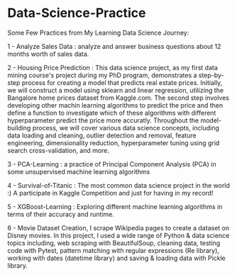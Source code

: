 # Data-Science-Practice
Some Few Practices from My Learning Data Science Journey:

1 - Analyze Sales Data : analyze and answer business questions about 12 months worth of sales data.

2 - Housing Price Prediction : This data science project, as my first data mining course's project during my PhD program, demonstrates a step-by-step process for creating a model that predicts real estate prices. Initially, we will construct a model using sklearn and linear regression,
    utilizing the Bangalore home prices dataset from Kaggle.com. The second step involves developing other machin learning algorithms to predict the price and then define a function to investigate which of these algorithms with different hyperparameter predict the price more accuratly.
    Throughout the model-building process, we will cover various data science concepts, including data loading and cleaning, outlier detection and removal, feature engineering, dimensionality reduction, hyperparameter tuning using grid search cross-validation, and more.
    
3 - PCA-Learning : a practice of Principal Component Analysis (PCA) in some unsupervised machine learning algorithms 

4 - Survival-of-Titanic : The most common data science project in the world :) A participate in Kaggle Competition and just for having in my record!

5 - XGBoost-Learning : Exploring different machine learning algorithms in terms of their accuracy and runtime.

6 - Movie Dataset Creation, I scrape Wikipedia pages to create a dataset on Disney movies. In this project, I used a wide range of Python & data science topics including, web scraping with BeautifulSoup, cleaning data, testing code with Pytest, pattern matching with regular expressions (Re library), working with dates (datetime library) and saving & loading data with Pickle library.
